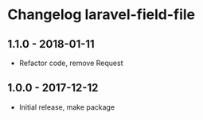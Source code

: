 # Changelog laravel-field-file

## 1.1.0 - 2018-01-11

- Refactor code, remove Request

## 1.0.0 - 2017-12-12

- Initial release, make package

